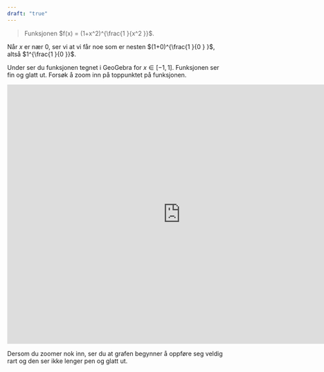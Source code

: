 ```yaml
---
draft: "true"
---
```

>  Funksjonen $f(x) =  (1+x^2)^{\frac{1 }{x^2 }}$.

Når $x$ er nær $0$, ser vi at vi får noe som er nesten $(1+0)^{\frac{1 }{0 } }$, altså $1^{\frac{1 }{0 }}$. 

Under ser du funksjonen tegnet i GeoGebra for $x\in [-1,1]$. Funksjonen ser fin og glatt ut. Forsøk å zoom inn på toppunktet på funksjonen. 
<iframe src="https://www.geogebra.org/graphing/xw8wnpse?embed" width="800" height="600" allowfullscreen  frameborder="0"></iframe>

Dersom du zoomer nok inn, ser du at grafen begynner å oppføre seg veldig rart og den ser ikke lenger pen og glatt ut. 
